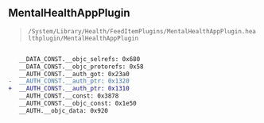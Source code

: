 ## MentalHealthAppPlugin

> `/System/Library/Health/FeedItemPlugins/MentalHealthAppPlugin.healthplugin/MentalHealthAppPlugin`

```diff

   __DATA_CONST.__objc_selrefs: 0x680
   __DATA_CONST.__objc_protorefs: 0x58
   __AUTH_CONST.__auth_got: 0x23a0
-  __AUTH_CONST.__auth_ptr: 0x1320
+  __AUTH_CONST.__auth_ptr: 0x1310
   __AUTH_CONST.__const: 0x3878
   __AUTH_CONST.__objc_const: 0x1e50
   __AUTH.__objc_data: 0x920

```
